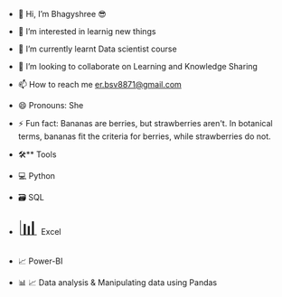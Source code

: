 - 👋 Hi, I’m Bhagyshree :sunglasses:
- 👀 I’m interested in learnig new things
- 🌱 I’m currently learnt Data scientist course 
- 💞️ I’m looking to collaborate on Learning and Knowledge Sharing
- 📫 How to reach me er.bsv8871@gmail.com
- 😄 Pronouns: She
- ⚡ Fun fact: Bananas are berries, but strawberries aren't. In botanical terms, bananas fit the criteria for berries, while strawberries do not.

- 🛠** Tools
- 💻 Python 
- 🗃️ SQL
- <span style="font-size:36px;">📊</span> Excel
- 📈 Power-BI
- 📊 📈 Data analysis & Manipulating data using Pandas 

<!---
shreegitub/shreegitub is a ✨ special ✨ repository because its `README.md` (this file) appears on your GitHub profile.
You can click the Preview link to take a look at your changes.
--->
